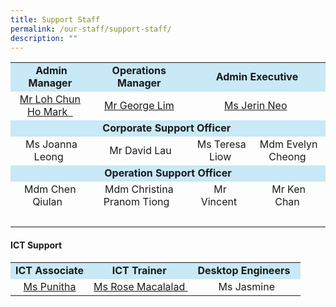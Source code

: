 ```yaml
---
title: Support Staff
permalink: /our-staff/support-staff/
description: ""
---
```

<table>
<tbody>
<tr>
<td style="text-align: center;" bgcolor="#c9e9f6">&nbsp;<b>Admin Manager</b><br>
</td>
<td style="text-align: center;" bgcolor="#c9e9f6"><b>Operations Manager</b>
</td>
<td style="text-align: center;" colspan="2" bgcolor="#c9e9f6"><b>Admin Executive</b>
 <br>
</td>

</tr>
<tr>
<td style="text-align: center;"><a target="" href="mailto:mark_loh@schools.gov.sg">Mr Loh Chun Ho Mark&nbsp;&nbsp;</a><br>
</td>
<td style="text-align: center;"><a target="" href="mailto:lim_soon_mong@moe.edu.sg">Mr George Lim</a>
</td>
<td style="text-align: center;" colspan="2"><a target="" href="mailto:neo_li_lee@moe.edu.sg">Ms Jerin Neo</a>&nbsp;</td>

</tr>
<tr>
<td style="text-align: center;" colspan="4" bgcolor="#c9e9f6"><b>Corporate Support Officer&nbsp;</b>
</td>
</tr>
<tr><td style="text-align: center;">&nbsp;Ms Joanna Leong&nbsp;</td><td style="text-align: center;">&nbsp;Mr David Lau</td><td style="text-align: center;">&nbsp;Ms Teresa Liow</td><td style="text-align: center;">Mdm Evelyn Cheong&nbsp;</td></tr>
<tr>
<td style="text-align: center;" colspan="4" bgcolor="#c9e9f6"><b>Operation Support Officer</b>
</td>
</tr>
<tr><td style="text-align: center;">Mdm Chen Qiulan&nbsp;&nbsp;</td><td style="text-align: center;">Mdm Christina Pranom Tiong&nbsp;&nbsp;</td><td style="text-align: center;">Mr Vincent&nbsp;</td><td style="text-align: center;">Mr Ken Chan&nbsp;</td></tr>

<tr>
<td style="text-align: center;" colspan="4"><br></td>
</tr>
</tbody>
</table>
<h4><strong>ICT Support</strong></h4>
<table>
<tbody>
<tr>
<td style="text-align: center;" bgcolor="#c9e9f6"><b>ICT Associate</b>
</td>
<td style="text-align: center;" bgcolor="#c9e9f6"><b>ICT Trainer</b>&nbsp;
</td>
<td style="text-align: center;" bgcolor="#c9e9f6"><b>Desktop Engineers</b>&nbsp;&nbsp;</td>
</tr>
<tr>
<td style="text-align: center;"><a target="" href="mailto:soundara_rajan_punitha_selvi@moe.edu.sg">Ms Punitha</a>
</td>
<td style="text-align: center;"><a target="" href="mailto:rose_anne_perez_macalalad@moe.edu.sg">Ms Rose Macalalad&nbsp;</a>
</td>
<td style="text-align: center;">Ms Jasmine</td>
</tr>
</tbody>
</table>